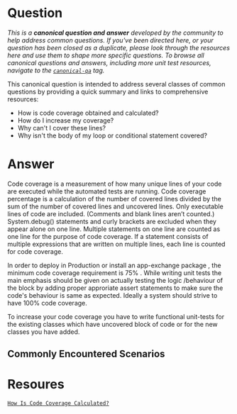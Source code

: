 # Question

*This is a **canonical question and answer** developed by the community to help address common questions. If you've been directed here, or your question has been closed as a duplicate, please look through the resources here and use them to shape more specific questions. To browse all canonical questions and answers, including more unit test resources, navigate to the [`canonical-qa`](https://salesforce.stackexchange.com/questions/tagged/canonical-qa) tag.*

This canonical question is intended to address several classes of common questions by providing a quick summary and links to comprehensive resources:

 - How is code coverage obtained and calculated?
 - How do I increase my coverage? 
 - Why can't I cover these lines?
 - Why isn't the body of my loop or conditional statement covered?

# Answer

Code coverage is a measurement of how many unique lines of your code are executed while the automated tests are running. Code coverage percentage is a calculation of the number of covered lines divided by the sum of the number of covered lines and uncovered lines. Only executable lines of code are included. (Comments and blank lines aren’t counted.) System.debug() statements and curly brackets are excluded when they appear alone on one line. Multiple statements on one line are counted as one line for the purpose of code coverage. If a statement consists of multiple expressions that are written on multiple lines, each line is counted for code coverage.

In order to deploy in Production or install an app-exchange package , the minimum code coverage requirement is 75% . While writing unit tests the main emphasis should be given on actually testing the logic /behaviour of the block by adding proper approriate assert statements to make sure the code's behaviour is same as expected. Ideally a system should strive to have 100% code coverage. 

To increase your code coverage you have to write functional unit-tests for the existing classes which have uncovered block of code or for the new classes you have added. 


## Commonly Encountered Scenarios

# Resoures

[`How Is Code Coverage Calculated?`](https://developer.salesforce.com/docs/atlas.en-us.apexcode.meta/apexcode/apex_code_coverage_intro.htm)

